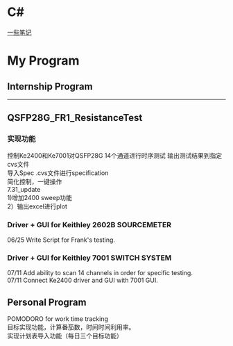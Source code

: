 # C#
  
  [一些笔记](https://github.com/xu9449/C-_/wiki/My-Program)
# My Program

## Internship Program  
---
## QSFP28G_FR1_ResistanceTest  
### 实现功能  
控制Ke2400和Ke7001对QSFP28G 14个通道进行时序测试 输出测试结果到指定cvs文件   
导入Spec .cvs文件进行specification    
简化控制，一键操作  
7.31_update  
1)增加2400 sweep功能  
2）输出excel进行plot

### Driver + GUI for Keithley 2602B SOURCEMETER
06/25 Write Script for Frank's testing.  

### Driver + GUI for Keithley 7001 SWITCH SYSTEM
07/11 Add ability to scan 14 channels in order for specific testing.   
07/11 Connect Ke2400 driver and GUI with 7001 GUI.
   
## Personal Program 
POMODORO for work time tracking  
目标实现功能，计算番茄数，时间时间利用率。  
实现计划表导入功能（每日三个目标功能）
